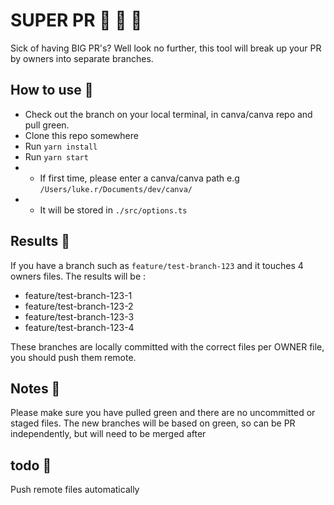 # SUPER PR  🚀  🧨  🙏

Sick of having BIG PR's? Well look no further, this tool will break up your PR by owners into separate branches.

## How to use 🦆

- Check out the branch on your local terminal, in canva/canva repo and pull green.
- Clone this repo somewhere
- Run `yarn install`
- Run `yarn start`
- - If first time, please enter a canva/canva path e.g `/Users/luke.r/Documents/dev/canva/`
- - It will be stored in `./src/options.ts`

## Results 👀

If you have a branch such as `feature/test-branch-123` and it touches 4 owners files. The results will be :

- feature/test-branch-123-1
- feature/test-branch-123-2
- feature/test-branch-123-3
- feature/test-branch-123-4

These branches are locally committed with the correct files per OWNER file, you should push them remote.

## Notes 📝

Please make sure you have pulled green and there are no uncommitted or staged files.
The new branches will be based on green, so can be PR independently, but will need to be merged after

## todo 🍣

Push remote files automatically
